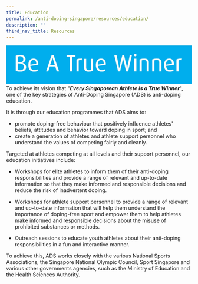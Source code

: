 ```yaml
---
title: Education
permalink: /anti-doping-singapore/resources/education/
description: ""
third_nav_title: Resources
---
```

![Winner](/images/Our%20Work/Anti%20Doping%20Singapore/Resources/Education/Winner.png)
To achieve its vision that "**_Every Singaporean Athlete is a True Winner_**", one of the key strategies of Anti-Doping Singapore (ADS) is anti-doping education.

It is through our education programmes that ADS aims to: 
* promote doping-free behaviour that positively influence athletes' beliefs, attitudes and behavior toward doping in sport; and        
* create a generation of athletes and athlete support personnel who understand the values of competing fairly and cleanly.

Targeted at athletes competing at all levels and their support personnel, our education initiatives include:

* Workshops for elite athletes to inform them of their anti-doping responsibilities and provide a range of relevant and up-to-date information so that they make informed and responsible decisions and reduce the risk of inadvertent doping.      
* Workshops for athlete support personnel to provide a range of relevant and up-to-date information that will help them understand the importance of doping-free sport and empower them to help athletes make informed and responsible decisions about the misuse of prohibited substances or methods.   
      
* Outreach sessions to educate youth athletes about their anti-doping responsibilities in a fun and interactive manner.

To achieve this, ADS works closely with the various National Sports Associations, the Singapore National Olympic Council, Sport Singapore and various other governments agencies, such as the Ministry of Education and the Health Sciences Authority.